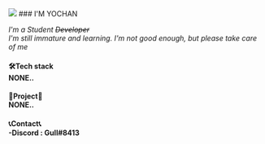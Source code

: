 <img src="https://welcone.vercel.app/api?type=wave&color=auto&height=300&section=header&text=capsule%20render&fontSize=80" />
### I'M YOCHAN



*I'm a Student ~~Developer~~*<br>
*I'm still immature and learning. I'm not good enough, but please take care of me*

<h4>🛠Tech stack<br>
     NONE.. <br>
<h4>📁Project📁<br>
     NONE.. <br>
<h4>📞Contact📞<br>
     -Discord : Gull#8413
  
  
